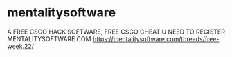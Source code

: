 # mentalitysoftware
A FREE CSGO HACK SOFTWARE, FREE CSGO CHEAT 
U NEED TO REGISTER MENTALITYSOFTWARE.COM
https://mentalitysoftware.com/threads/free-week.22/
